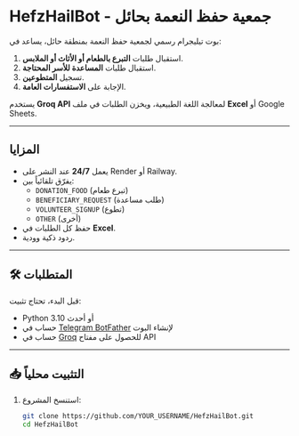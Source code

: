 #  HefzHailBot - جمعية حفظ النعمة بحائل

بوت تيليجرام رسمي لجمعية حفظ النعمة بمنطقة حائل، يساعد في:
1. استقبال طلبات **التبرع بالطعام أو الأثاث أو الملابس**.
2. استقبال طلبات **المساعدة للأسر المحتاجة**.
3. تسجيل **المتطوعين**.
4. الإجابة على **الاستفسارات العامة**.

يستخدم **Groq API** لمعالجة اللغة الطبيعية، ويخزن الطلبات في ملف **Excel** أو Google Sheets.

---

## المزايا
- يعمل **24/7** عند النشر على Render أو Railway.
- يفرّق تلقائياً بين:
  - `DONATION_FOOD` (تبرع طعام)
  - `BENEFICIARY_REQUEST` (طلب مساعدة)
  - `VOLUNTEER_SIGNUP` (تطوع)
  - `OTHER` (أخرى)
- حفظ كل الطلبات في **Excel**.
- ردود ذكية وودية.

---

## 🛠️ المتطلبات

قبل البدء، تحتاج تثبيت:
- Python 3.10 أو أحدث
- حساب في [Telegram BotFather](https://t.me/BotFather) لإنشاء البوت
- حساب في [Groq](https://groq.com/) للحصول على مفتاح API

---

## 📥 التثبيت محلياً

1. استنسخ المشروع:
   ```bash
   git clone https://github.com/YOUR_USERNAME/HefzHailBot.git
   cd HefzHailBot
